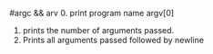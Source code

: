 #argc &&  arv
0. print program name argv[0]
1. prints the number of arguments passed.
2. Prints all arguments passed followed by newline
